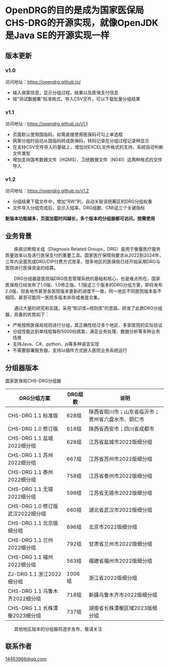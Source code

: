 # OpenDRG的目的是成为国家医保局CHS-DRG的开源实现，就像OpenJDK是Java SE的开源实现一样

## 版本更新
### v1.0 
访问地址：https://opendrg.github.io/
* 输入病案信息，显示分组过程，结果以及医保支付信息
* 按“测试数据集”标准格式，导入CSV文件，可以下载批量分组结果

### v1.1
访问地址：https://opendrg.github.io/v1.1
* 页面默认使用国临码，如需直接使用医保码可勾上单选框
* 病案分组时自动从国临码转成医保码，转码记录在分组过程记录种显示
* 在支持CSV文件导入的基础上，增加对EXCEL文件格式的支持，系统自动判断文件类型
* 增加支持国考数据文件（HQMS）、卫统数据文件（N041）这两种格式的文件导入

### v1.2
访问地址：https://opendrg.github.io/v1.2
* 分组结果下载文件中，增加"RW"列，自动关联该统筹区的DRG分组权重
* 文件导入分组完成后，显示入组率、DRG组数、CMI这三个关键指标

**新版本功能越多，页面加载时间越长，多个版本的分组器都可访问，按需使用**

## 业务背景

&emsp;&emsp;疾病诊断相关组（Diagnosis Related Groups，DRG）是用于衡量医疗服务质量效率以及进行医保支付的重要工具。国家医疗保障局要求从2022到2024年，三年内全面完成DRG/DIP付费方式改革，很多地区的医保局已经开始采用DRG与医院进行医保资金的结算。

&emsp;&emsp;DRG分组器是医院端DRG信息管理系统的基础和核心，也是难点所在。国家医保局已经发布了1.0版、1.0修正版、1.1版这三个版本的DRG分组方案，即将发布2.0版，但各地市甚至各医院版本更新的进度不一致，同一地区不同医院版本各不相同，甚至可能同一医院多版本并存或者是合集。

&emsp;&emsp;通过大量的研究和实践，采用“知识库+规则库”的思路，研发了此款DRG分组器，具备的优势如下：
* 严格按照医保局规则进行分组，其正确性经过多个地区、多家医院的实际验证
* 分组性能达到单线程每秒5000份病案，满足业务处理、数据分析等多种业务场景
* 支持Java、C#、python、js等多种语言实现
* 不需要部署服务器，支持以插件方式嵌入医院业务系统运行

## 分组器版本
国家医保局CHS-DRG分组器

|DRG分组方案|DRG组数|说明|
|-|-|-|
|CHS-DRG 1.1 标准版|628组| 陕西省铜川市；山东省临沂市；贵州省六盘水市、铜仁市|
|CHS-DRG 1.0 修订版|618组| 陕西省西安市；四川省成都市|
|CHS-DRG 1.1 盐城2022细分组|628组| 江苏省盐城市2022版细分组|
|CHS-DRG 1.1 苏州2022细分组|667组| 江苏省苏州市2022版细分组|
|CHS-DRG 1.1 泰州2022细分组|758组| 江苏省泰州市2022版细分组|
|CHS-DRG 1.1 无锡2022细分组|599组| 江苏省无锡市2022版细分组|
|CHS-DRG 1.0 修订版 武汉2022细分组|660组| 湖北省武汉市2022版细分组|
|CHS-DRG 1.1 北京版细分组|696组| 北京市2022版细分组|
|CHS-DRG 1.1 兰州2022细分组|792组| 甘肃省兰州市2022版细分组|
|CHS-DRG 1.1 福州2022细分组|563组| 福建省福州市2022版细分组|
|ZJ-DRG 1.1 浙江2022细分组|1006组| 浙江省2022版细分组|
|CHS-DRG 1.1 乌鲁木齐2022细分组|718组| 新疆乌鲁木齐市2022版细分组|
|CHS-DRG 1.1 长株潭衡2023细分组|737组| 湖南省长株潭衡区域2023版细分组|

&emsp;&emsp;其他地区版本的分组器将逐步发布，敬请关注

## 联系作者
14463966@qq.com
